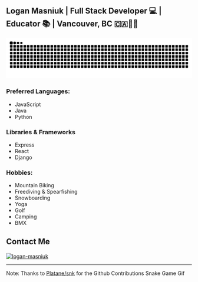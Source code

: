 ## Logan Masniuk | Full Stack Developer 💻 | Educator 📚 | Vancouver, BC 🇨🇦🌲🌊


<picture>
 <source media="(prefers-color-scheme: dark)" srcset="https://raw.githubusercontent.com/Lmasniuk/lmasniuk/933f2bb21dbe4ff714e3a3860500bb70669ba0a6/github-contribution-grid-snake-dark.svg">
 <source media="(prefers-color-scheme: light)" srcset="https://raw.githubusercontent.com/Lmasniuk/lmasniuk/933f2bb21dbe4ff714e3a3860500bb70669ba0a6/github-contribution-grid-snake.svg">
 <img alt="Github Snake Game Contribution" src="https://raw.githubusercontent.com/Lmasniuk/lmasniuk/933f2bb21dbe4ff714e3a3860500bb70669ba0a6/github-contribution-grid-snake.svg">
</picture>

### Preferred Languages:
* JavaScript
* Java
* Python

### Libraries & Frameworks
* Express
* React
* Django
  

### Hobbies:
* Mountain Biking
* Freediving & Spearfishing
* Snowboarding
* Yoga
* Golf
* Camping
* BMX

## Contact Me
<a href="https://www.linkedin.com/in/logan-masniuk-a0a24749/" target="blank"><img align="center" src="https://raw.githubusercontent.com/rahuldkjain/github-profile-readme-generator/master/src/images/icons/Social/linked-in-alt.svg" alt="logan-masniuk" height="30" width="40" /></a>

---

Note: Thanks to [Platane/snk](https://github.com/Platane/snk) for the Github Contributions Snake Game Gif

